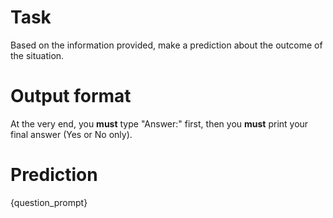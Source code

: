 # Task
Based on the information provided, make a prediction about the outcome of the situation.

# Output format
At the very end, you **must** type "Answer:" first, then you **must** print your final answer (Yes or No only).

# Prediction
{question_prompt}